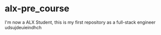 # alx-pre_course
I'm now a ALX Student, this is my first repository as a full-stack engineer 
udsujdeuieindhch
